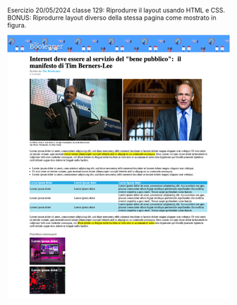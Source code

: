 Esercizio 20/05/2024 classe 129: Riprodurre il layout usando HTML e CSS. BONUS: Riprodurre layout diverso della stessa pagina come mostrato in figura.

![Bonus](./img/mockup/screen-bonus.png)
